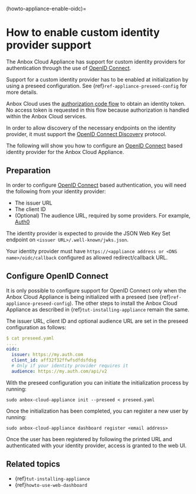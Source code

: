 (howto-appliance-enable-oidc)=
# How to enable custom identity provider support

The Anbox Cloud Appliance has support for custom identity providers for authentication through the use of [OpenID Connect](https://openid.net/developers/discover-openid-and-openid-connect/).

Support for a custom identity provider has to be enabled at initialization by using a preseed configuration. See {ref}`ref-appliance-preseed-config` for more details.

Anbox Cloud uses the [authorization code flow](https://openid.net/specs/openid-connect-core-1_0.html#CodeFlowAuth) to obtain an identity token. No access token is requested in this flow because authorization is handled within the Anbox Cloud services.

In order to allow discovery of the necessary endpoints on the identity provider, it must support the [OpenID Connect Discovery](https://openid.net/specs/openid-connect-discovery-1_0.html) protocol.

The following will show you how to configure an [OpenID Connect](https://openid.net/developers/discover-openid-and-openid-connect/) based identity provider for the Anbox Cloud Appliance.

## Preparation

In order to configure [OpenID Connect](https://openid.net/developers/discover-openid-and-openid-connect/) based authentication, you will need the following from your identity provider:

* The issuer URL
* The client ID
* (Optional) The audience URL, required by some providers. For example, [Auth0](https://auth0.com)

The identity provider is expected to provide the JSON Web Key Set endpoint on `<issuer URL>/.well-known/jwks.json`.

Your identity provider must have `https://<appliance address or <DNS name>/oidc/callback` configured as allowed redirect/callback URL.

## Configure OpenID Connect

It is only possible to configure support for OpenID Connect only when the Anbox Cloud Appliance is being initialized with a preseed (see {ref}`ref-appliance-preseed-config`). The other steps to install the Anbox Cloud Appliance as described in {ref}`tut-installing-appliance` remain the same.

The issuer URL, client ID and optional audience URL are set in the preseed configuration as follows:

```yaml
$ cat preseed.yaml
....
oidc:
  issuer: https://my.auth.com
  client_id: aff32f32ffwfsdfdsfdsg
  # Only if your identity provider requires it
  audience: https://my.auth.com/api/v2
```

With the preseed configuration you can initiate the initialization process by running:

    sudo anbox-cloud-appliance init --preseed < preseed.yaml

Once the initialization has been completed, you can register a new user by running:

    sudo anbox-cloud-appliance dashboard register <email address>

Once the user has been registered by following the printed URL and authenticated with your identity provider, access is granted to the web UI.

## Related topics

* {ref}`tut-installing-appliance`
* {ref}`howto-use-web-dashboard`